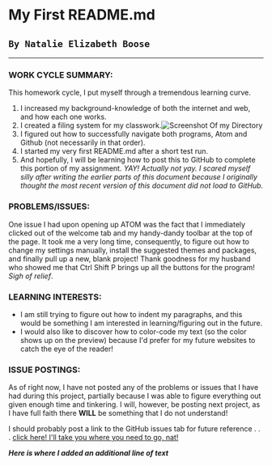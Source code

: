 # My First README.md
## `By Natalie Elizabeth Boose`
___


### WORK CYCLE SUMMARY:
This homework cycle, I put myself through a tremendous learning curve.
1. I increased my background-knowledge of both the internet and web, and how each one works.
2. I created a filing system for my classwork.![Screenshot Of my Directory](./images/screenshot-1.ong)
2. I figured out how to successfully navigate both programs, Atom and Github (not necessarily in that order).
3. I started my very first README.md after a short test run.
4. And hopefully, I will be learning how to post this to GitHub to complete this portion of my assignment. *YAY!* *Actually not yay. I scared myself silly after writing the earlier parts of this document because I originally thought the most recent version of this document did not load to GitHub.*


### PROBLEMS/ISSUES:
One issue I had upon opening up ATOM was the fact that I immediately clicked out of the welcome tab and my handy-dandy toolbar at the top of the page. It took me a very long time, consequently, to figure out how to change my settings manually, install the suggested themes and packages, and finally pull up a new, blank project! Thank goodness for my husband who showed me that Ctrl Shift P brings up all the buttons for the program! *Sigh of relief*.

### LEARNING INTERESTS:
+ I am still trying to figure out how to indent my paragraphs, and this would be something I am interested in learning/figuring out in the future.
+ I would also like to discover how to color-code my text (so the color shows up on the preview) because I'd prefer for my future websites to catch the eye of the reader!

### ISSUE POSTINGS:
As of right now, I have not posted any of the problems or issues that I have had during this project, partially because I was able to figure everything out given enough time and tinkering. I will, however, be posting next project, as I have full faith there **WILL** be something that I do not understand!

I should probably post a link to the GitHub issues tab for future reference . . .
[click here! I'll take you where you need to go, nat!](https://github.com/Media-Ed-Online/intro-web-dev/issues)

***Here is where I added an additional line of text***

